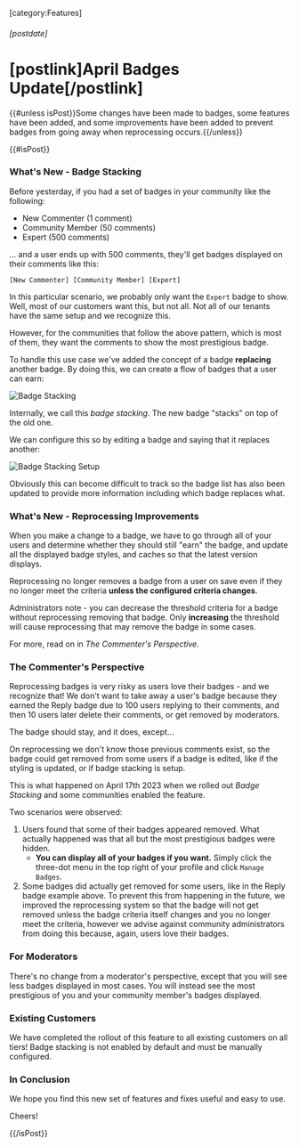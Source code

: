 [category:Features]

###### [postdate]

# [postlink]April Badges Update[/postlink]

{{#unless isPost}}Some changes have been made to badges, some features have been added, and some improvements have been added to prevent badges from going away when reprocessing occurs.{{/unless}}

{{#isPost}}

### What's New - Badge Stacking

Before yesterday, if you had a set of badges in your community like the following:

- New Commenter (1 comment)
- Community Member (50 comments)
- Expert (500 comments)

... and a user ends up with 500 comments, they'll get badges displayed on their comments like this:

    [New Commenter] [Community Member] [Expert]

In this particular scenario, we probably only want the `Expert` badge to show. Well, most of our customers want this, but not all. Not all of our tenants
have the same setup and we recognize this.

However, for the communities that follow the above pattern, which is most of them, they want the comments to show the most prestigious badge.

To handle this use case we've added the concept of a badge **replacing** another badge. By doing this, we can create a flow of badges that a user can earn:

<div class="text-center">
    <img src="images/fc-badge-stacking.png" alt="Badge Stacking" title="Badge Stacking" />
</div>

Internally, we call this *badge stacking*. The new badge "stacks" on top of the old one.

We can configure this so by editing a badge and saying that it replaces another:

<div class="text-center">
    <img src="images/fc-badge-stacking-setup.png" alt="Badge Stacking Setup" title="Badge Stacking Setup" />
</div>

Obviously this can become difficult to track so the badge list has also been updated to provide more information including
which badge replaces what.

### What's New - Reprocessing Improvements

When you make a change to a badge, we have to go through all of your users and determine whether they should still "earn" the badge,
and update all the displayed badge styles, and caches so that the latest version displays.

Reprocessing no longer removes a badge from a user on save even if they no longer meet the criteria **unless the configured criteria changes**.

Administrators note - you can decrease the threshold criteria for a badge without reprocessing removing that badge. Only **increasing** the threshold will
cause reprocessing that may remove the badge in some cases.

For more, read on in *The Commenter's Perspective*.

### The Commenter's Perspective

Reprocessing badges is very risky as users love their badges - and we recognize that! We don't want to take away a user's badge because
they earned the Reply badge due to 100 users replying to their comments, and then 10 users later delete their comments, or get removed by moderators.

The badge should stay, and it does, except...

On reprocessing we don't know those previous comments exist, so the badge could get removed from some users if a badge is edited, like if the styling
is updated, or if badge stacking is setup.

This is what happened on April 17th 2023 when we rolled out *Badge Stacking* and some communities enabled the feature.

Two scenarios were observed:

1. Users found that some of their badges appeared removed. What actually happened was that all but the most prestigious badges were hidden.
   - **You can display all of your badges if you want.** Simply click the three-dot menu in the top right of your profile and click `Manage Badges`.
2. Some badges did actually get removed for some users, like in the Reply badge example above. To prevent this from happening in the future, we
    improved the reprocessing system so that the badge will not get removed unless the badge criteria itself changes and you no longer meet the criteria, however
    we advise against community administrators from doing this because, again, users love their badges.

### For Moderators

There's no change from a moderator's perspective, except that you will see less badges displayed in most cases. You will instead see the most prestigious of
you and your community member's badges displayed.

### Existing Customers

We have completed the rollout of this feature to all existing customers on all tiers! Badge stacking is not enabled by default and must be manually configured.

### In Conclusion

We hope you find this new set of features and fixes useful and easy to use. 

Cheers!

{{/isPost}}
